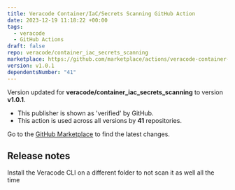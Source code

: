 ```yaml
---
title: Veracode Container/IaC/Secrets Scanning GitHub Action
date: 2023-12-19 11:18:22 +00:00
tags:
  - veracode
  - GitHub Actions
draft: false
repo: veracode/container_iac_secrets_scanning
marketplace: https://github.com/marketplace/actions/veracode-container-iac-secrets-scanning-github-action
version: v1.0.1
dependentsNumber: "41"
---
```



Version updated for **veracode/container_iac_secrets_scanning** to version **v1.0.1**.
- This publisher is shown as 'verified' by GitHub.
- This action is used across all versions by **41** repositories.

Go to the [GitHub Marketplace](https://github.com/marketplace/actions/veracode-container-iac-secrets-scanning-github-action) to find the latest changes.

## Release notes

Install the Veracode CLI on a different folder to not scan it as well all the time
